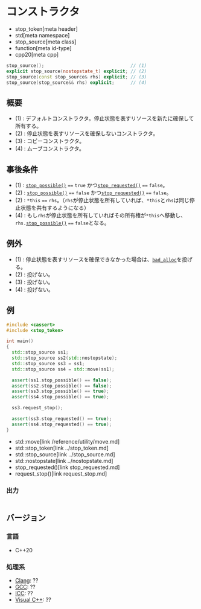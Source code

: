 # コンストラクタ
* stop_token[meta header]
* std[meta namespace]
* stop_source[meta class]
* function[meta id-type]
* cpp20[meta cpp]

```cpp
stop_source();                                // (1)
explicit stop_source(nostopstate_t) explicit; // (2)
stop_source(const stop_source& rhs) explicit; // (3)
stop_source(stop_source&& rhs) explicit;      // (4)
```

## 概要
- (1) : デフォルトコンストラクタ。停止状態を表すリソースを新たに確保して所有する。
- (2) : 停止状態を表すリソースを確保しないコンストラクタ。
- (3) : コピーコンストラクタ。
- (4) : ムーブコンストラクタ。

## 事後条件
- (1) : [`stop_possible()`](stop_possible.md) `==` `true` かつ[`stop_requested()`](stop_requested.md) `==` `false`。
- (2) : [`stop_possible()`](stop_possible.md) `==` `false` かつ[`stop_requested()`](stop_requested.md) `==` `false`。
- (2) : `*this` `==` `rhs`。（`rhs`が停止状態を所有していれば、`*this`と`rhs`は同じ停止状態を共有するようになる）
- (4) : もし`rhs`が停止状態を所有していればその所有権が`*this`へ移動し、`rhs.`[`stop_possible()`](stop_possible.md) `==` `false`となる。

## 例外
- (1) : 停止状態を表すリソースを確保できなかった場合は、[`bad_alloc`](/reference/new/bad_alloc.md)を投げる。
- (2) : 投げない。
- (3) : 投げない。
- (4) : 投げない。

## 例
```cpp example
#include <cassert>
#include <stop_token>

int main()
{
  std::stop_source ss1;
  std::stop_source ss2(std::nostopstate);
  std::stop_source ss3 = ss1;
  std::stop_source ss4 = std::move(ss1);

  assert(ss1.stop_possible() == false);
  assert(ss2.stop_possible() == false);
  assert(ss3.stop_possible() == true);
  assert(ss4.stop_possible() == true);

  ss3.request_stop();

  assert(ss3.stop_requested() == true);
  assert(ss4.stop_requested() == true);
}
```
* std::move[link /reference/utility/move.md]
* std::stop_token[link ../stop_token.md]
* std::stop_source[link ../stop_source.md]
* std::nostopstate[link ../nostopstate.md]
* stop_requested()[link stop_requested.md]
* request_stop()[link request_stop.md]

### 出力
```
```

## バージョン
### 言語
- C++20

### 処理系
- [Clang](/implementation.md#clang): ??
- [GCC](/implementation.md#gcc): ??
- [ICC](/implementation.md#icc): ??
- [Visual C++](/implementation.md#visual_cpp): ??

